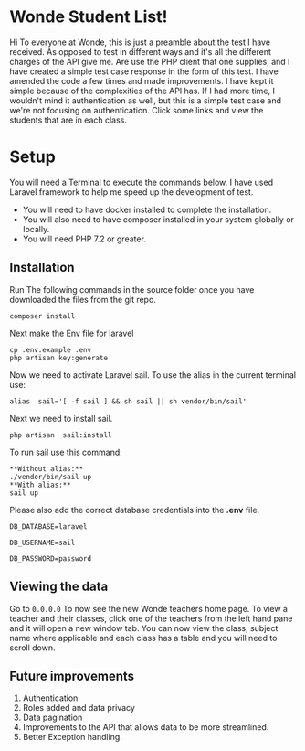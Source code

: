 # Wonde Student List!

Hi To everyone at Wonde, this is just a preamble about the test I have received. As opposed to test in different ways and it's all the different charges of the API give me. Are use the PHP client that one supplies, and I have created a simple test case response in the form of this test. I have amended the code a few times and made improvements.
I have kept it simple because of the complexities of the API has.
If I had more time, I wouldn't mind it authentication as well, but this is a simple test case and we're not focusing on authentication. Click some links and view the students that are in each class.


# Setup

You will need a Terminal to execute the commands below. I have used Laravel framework to help me speed up the development of test.

- You will need to have docker installed to complete the installation.
- You will also need to have composer installed in your system globally or locally.
- You will need PHP 7.2 or greater.



## 	Installation

Run The following commands in the source folder once you have downloaded the files from the git repo.

    composer install
Next make the Env file for laravel

    cp .env.example .env
    php artisan key:generate

Now we need to activate Laravel sail. To use the alias in the current terminal use:

    alias  sail='[ -f sail ] && sh sail || sh vendor/bin/sail'
Next we need to install sail.

    php artisan  sail:install

To run sail use this command:

    **Without alias:**
    ./vendor/bin/sail up
    **With alias:**
    sail up

Please also add the correct database credentials into the **.env** file.

    DB_DATABASE=laravel

    DB_USERNAME=sail

    DB_PASSWORD=password
    

## 	Viewing the data
Go to `0.0.0.0` To now see the new Wonde teachers home page.
To view a teacher and their classes, click one of the teachers from the left hand pane and it will open a new window tab.
You can now view the class, subject name where applicable and each class has a table and you will need to scroll down.

## 	Future improvements

1. Authentication
2. Roles added and data privacy
3. Data pagination
4. Improvements to the API that allows data to be more streamlined.
5. Better Exception handling.

